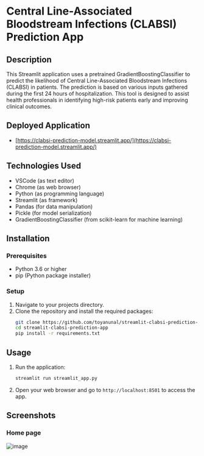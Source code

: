 # Central Line-Associated Bloodstream Infections (CLABSI) Prediction App

## Description
This Streamlit application uses a pretrained GradientBoostingClassifier to predict the likelihood of Central Line-Associated Bloodstream Infections (CLABSI) in patients. The prediction is based on various inputs gathered during the first 24 hours of hospitalization. This tool is designed to assist health professionals in identifying high-risk patients early and improving clinical outcomes.

## Deployed Application
* [https://clabsi-prediction-model.streamlit.app/](https://clabsi-prediction-model.streamlit.app/)

## Technologies Used
* VSCode (as text editor)
* Chrome (as web browser)
* Python (as programming language)
* Streamlit (as framework)
* Pandas (for data manipulation)
* Pickle (for model serialization)
* GradientBoostingClassifier (from scikit-learn for machine learning)

## Installation

### Prerequisites
* Python 3.6 or higher
* pip (Python package installer)

### Setup
1. Navigate to your projects directory.
2. Clone the repository and install the required packages:
    ```sh
    git clone https://github.com/toyanunal/streamlit-clabsi-prediction-app.git
    cd streamlit-clabsi-prediction-app
    pip install -r requirements.txt
    ```

## Usage
1. Run the application:
    ```sh
    streamlit run streamlit_app.py
    ```

2. Open your web browser and go to `http://localhost:8501` to access the app.

## Screenshots
### Home page
![image](https://github.com/toyanunal/streamlit-clabsi-prediction-app/assets/59750131/58ec45db-168c-402f-9330-d170deb695cc)
